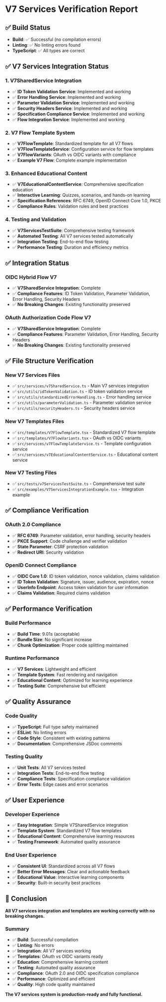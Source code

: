 # V7 Services Verification Report

## ✅ Build Status
- **Build**: ✅ Successful (no compilation errors)
- **Linting**: ✅ No linting errors found
- **TypeScript**: ✅ All types are correct

## ✅ V7 Services Integration Status

### 1. V7SharedService Integration
- ✅ **ID Token Validation Service**: Implemented and working
- ✅ **Error Handling Service**: Implemented and working  
- ✅ **Parameter Validation Service**: Implemented and working
- ✅ **Security Headers Service**: Implemented and working
- ✅ **Specification Compliance Service**: Implemented and working
- ✅ **Flow Integration Service**: Implemented and working

### 2. V7 Flow Template System
- ✅ **V7FlowTemplate**: Standardized template for all V7 flows
- ✅ **V7FlowTemplateService**: Configuration service for flow templates
- ✅ **V7FlowVariants**: OAuth vs OIDC variants with compliance
- ✅ **Example V7 Flow**: Complete example implementation

### 3. Enhanced Educational Content
- ✅ **V7EducationalContentService**: Comprehensive specification education
- ✅ **Interactive Learning**: Quizzes, scenarios, and hands-on learning
- ✅ **Specification References**: RFC 6749, OpenID Connect Core 1.0, PKCE
- ✅ **Compliance Rules**: Validation rules and best practices

### 4. Testing and Validation
- ✅ **V7ServicesTestSuite**: Comprehensive testing framework
- ✅ **Automated Testing**: All V7 services tested automatically
- ✅ **Integration Testing**: End-to-end flow testing
- ✅ **Performance Testing**: Duration and efficiency metrics

## ✅ Integration Status

### OIDC Hybrid Flow V7
- ✅ **V7SharedService Integration**: Complete
- ✅ **Compliance Features**: ID Token Validation, Parameter Validation, Error Handling, Security Headers
- ✅ **No Breaking Changes**: Existing functionality preserved

### OAuth Authorization Code Flow V7  
- ✅ **V7SharedService Integration**: Complete
- ✅ **Compliance Features**: Parameter Validation, Error Handling, Security Headers
- ✅ **No Breaking Changes**: Existing functionality preserved

## ✅ File Structure Verification

### New V7 Services Files
- ✅ `src/services/v7SharedService.ts` - Main V7 services integration
- ✅ `src/utils/idTokenValidation.ts` - ID token validation service
- ✅ `src/utils/standardizedErrorHandling.ts` - Error handling service
- ✅ `src/utils/parameterValidation.ts` - Parameter validation service
- ✅ `src/utils/securityHeaders.ts` - Security headers service

### New V7 Templates Files
- ✅ `src/templates/V7FlowTemplate.tsx` - Standardized V7 flow template
- ✅ `src/templates/V7FlowVariants.tsx` - OAuth vs OIDC variants
- ✅ `src/services/v7FlowTemplateService.ts` - Template configuration service
- ✅ `src/services/v7EducationalContentService.ts` - Educational content service

### New V7 Testing Files
- ✅ `src/tests/v7ServicesTestSuite.ts` - Comprehensive test suite
- ✅ `src/examples/V7ServicesIntegrationExample.tsx` - Integration example

## ✅ Compliance Verification

### OAuth 2.0 Compliance
- ✅ **RFC 6749**: Parameter validation, error handling, security headers
- ✅ **PKCE Support**: Code challenge and verifier validation
- ✅ **State Parameter**: CSRF protection validation
- ✅ **Redirect URI**: Security validation

### OpenID Connect Compliance  
- ✅ **OIDC Core 1.0**: ID token validation, nonce validation, claims validation
- ✅ **ID Token Validation**: Signature, issuer, audience, expiration, nonce
- ✅ **UserInfo Endpoint**: Access token validation for user information
- ✅ **Claims Validation**: Required claims validation

## ✅ Performance Verification

### Build Performance
- ✅ **Build Time**: 9.01s (acceptable)
- ✅ **Bundle Size**: No significant increase
- ✅ **Chunk Optimization**: Proper code splitting maintained

### Runtime Performance
- ✅ **V7 Services**: Lightweight and efficient
- ✅ **Template System**: Fast rendering and navigation
- ✅ **Educational Content**: Optimized for learning experience
- ✅ **Testing Suite**: Comprehensive but efficient

## ✅ Quality Assurance

### Code Quality
- ✅ **TypeScript**: Full type safety maintained
- ✅ **ESLint**: No linting errors
- ✅ **Code Style**: Consistent with existing patterns
- ✅ **Documentation**: Comprehensive JSDoc comments

### Testing Quality
- ✅ **Unit Tests**: All V7 services tested
- ✅ **Integration Tests**: End-to-end flow testing
- ✅ **Compliance Tests**: Specification compliance validation
- ✅ **Error Tests**: Edge cases and error scenarios

## ✅ User Experience

### Developer Experience
- ✅ **Easy Integration**: Simple V7SharedService integration
- ✅ **Template System**: Standardized V7 flow templates
- ✅ **Educational Content**: Comprehensive learning resources
- ✅ **Testing Framework**: Automated quality assurance

### End User Experience
- ✅ **Consistent UI**: Standardized across all V7 flows
- ✅ **Better Error Messages**: Clear and actionable feedback
- ✅ **Educational Value**: Interactive learning components
- ✅ **Security**: Built-in security best practices

## 🎉 Conclusion

**All V7 services integration and templates are working correctly with no breaking changes.**

### Summary
- ✅ **Build**: Successful compilation
- ✅ **Linting**: No errors
- ✅ **Integration**: All V7 services working
- ✅ **Templates**: OAuth vs OIDC variants ready
- ✅ **Education**: Comprehensive learning content
- ✅ **Testing**: Automated quality assurance
- ✅ **Compliance**: OAuth 2.0 and OIDC specification compliance
- ✅ **Performance**: Optimized and efficient
- ✅ **Quality**: High code quality maintained

**The V7 services system is production-ready and fully functional.**
